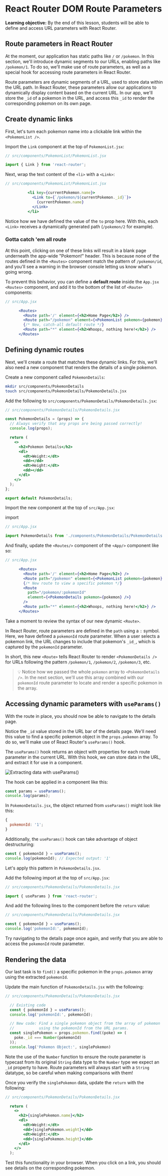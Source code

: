 <h1>
  <span class="headline">React Router DOM</span>
  <span class="subhead">Route Parameters</span>
</h1>

**Learning objective:** By the end of this lesson, students will be able to define and access URL parameters with React Router.

## Route parameters in React Router

At the moment, our application has static paths like `/` or `/pokemon`. In this section, we'll introduce dynamic segments to our URLs, enabling paths like `/pokemon/1`. To do so, we'll make use of route parameters, as well as a special hook for accessing route parameters in React Router.

Route parameters are dynamic segments of a URL, used to store data within the URL path. In React Router, these parameters allow our applications to dynamically display content based on the current URL. In our app, we'll store the `_id` of a pokemon in the URL, and access this `_id` to render the corresponding pokemon on its own page.

## Create dynamic links

First, let's turn each pokemon name into a clickable link within the `<PokemonList />`.

Import the `Link` component at the top of `PokemonList.jsx`:

```jsx
// src/components/PokemonList/PokemonList.jsx

import { Link } from 'react-router';
```

Next, wrap the text content of the `<li>` with a `<Link>`:

```jsx
// src/components/PokemonList/PokemonList.jsx

          <li key={currentPokemon.name}>
            <Link to={`/pokemon/${currentPokemon._id}`}>
              {currentPokemon.name}
            </Link>
          </li>
```

Notice how we have defined the value of the `to` prop here. With this, each `<Link>` receives a dynamically generated path (`/pokemon/2` for example).

### Gotta catch 'em all route

At this point, clicking on one of these links will result in a blank page underneath the app-wide "Pokemon!" header. This is because none of the routes defined in the `<Routes>` component match the pattern of `/pokemon/id`, and you'll see a warning in the browser console letting us know what's going wrong.

To prevent this behavior, you can define a **default route** inside the `App.jsx` `<Routes>` component, and add it to the bottom of the list of `<Route>` components:

```jsx
// src/App.jsx

      <Routes>
        <Route path='/' element={<h2>Home Page</h2>} />
        <Route path="/pokemon" element={<PokemonList pokemon={pokemon} />} />
        {/* New, catch-all default route */}
        <Route path="*" element={<h2>Whoops, nothing here!</h2>} />
      </Routes>
```

## Defining dynamic routes

Next, we'll create a route that matches these dynamic links. For this, we'll also need a new component that renders the details of a single pokemon.

Create a new component called `PokemonDetails`:

```bash
mkdir src/components/PokemonDetails
touch src/components/PokemonDetails/PokemonDetails.jsx
```

Add the following to `src/components/PokemonDetails/PokemonDetails.jsx`:

```jsx
// src/components/PokemonDetails/PokemonDetails.jsx

const PokemonDetails = (props) => {
  // Always verify that any props are being passed correctly!
  console.log(props); 

  return (
    <>
      <h2>Pokemon Details</h2>
      <dl>
        <dt>Weight:</dt>
        <dd></dd>
        <dt>Height:</dt>
        <dd></dd>
      </dl>
    </>
  );
};

export default PokemonDetails;
```

Import the new component at the top of `src/App.jsx`:

import

```jsx
// src/App.jsx

import PokemonDetails from './components/PokemonDetails/PokemonDetails';
```

And finally, update the `<Routes/>` component of the `<App/>` component like so:

```jsx
// src/App.jsx

      <Routes>
        <Route path='/' element={<h2>Home Page</h2>} />
        <Route path="/pokemon" element={<PokemonList pokemon={pokemon} />} />
        {/* New route to view a specific pokemon */}
        <Route
          path="/pokemon/:pokemonId"
          element={<PokemonDetails pokemon={pokemon} />}
        />
        <Route path="*" element={<h2>Whoops, nothing here!</h2>} />
      </Routes>
```

Take a moment to review the syntax of our new dynamic `<Route>`.

In React Router, route parameters are defined in the `path` using a `:` symbol. Here, we have defined a `pokemonId` route parameter. When a user selects a pokemon link, the URL changes to include that pokemon's `_id_`, which is captured by the `pokemonId` parameter.

In short, this new `<Route>` tells React Router to render `<PokemonDetails />` for URLs following the pattern `/pokemon/1`, `/pokemon/2`, `/pokemon/3`, etc.

> 💡 Notice how we passed the whole `pokemon` array to `<PokemonDetails />`. In the next section, we'll use this array combined with our `pokemonId` route parameter to locate and render a specific pokemon in the array.

## Accessing dynamic parameters with `useParams()`

With the route in place, you should now be able to navigate to the details page.

Notice the `_id` value stored in the URL bar of the details page. We'll need this value to find a specific pokemon object in the `props.pokemon` array. To do so, we'll make use of React Router's `useParams()` hook.

The `useParams()` hook returns an object with properties for each route parameter in the current URL. With this hook, we can store data in the URL, and extract it for use in a component.

![Extracting data with `useParams()`](./assets/useparams.png)

The hook can be applied in a component like this:

```jsx
const params = useParams();
console.log(params);
```

In `PokemonDetails.jsx`, the object returned from `useParams()` might look like this:

```javascript
{
  pokemonId: '1';
}
```

Additionally, the `useParams()` hook can take advantage of object destructuring:

```jsx
const { pokemonId } = useParams();
console.log(pokemonId); // Expected output: '1'
```

Let's apply this pattern in `PokemonDetails.jsx`.

Add the following import at the top of `src/App.jsx`:

```jsx
// src/components/PokemonDetails/PokemonDetails.jsx

import { useParams } from 'react-router';
```

And add the following lines to the component before the `return` value:

```jsx
// src/components/PokemonDetails/PokemonDetails.jsx

const { pokemonId } = useParams();
console.log('pokemonId:', pokemonId);
```

Try navigating to the details page once again, and verify that you are able to access the `pokemonId` route parameter.

## Rendering the data

Our last task is to `find()` a specific pokemon in the `props.pokemon` array using the extracted `pokemonId`.

Update the main function of `PokemonDetails.jsx` with the following:

```jsx
// src/components/PokemonDetails/PokemonDetails.jsx

  // Existing code
  const { pokemonId } = useParams();
  console.log('pokemonId:', pokemonId);

  // New code: Find a single pokemon object from the array of pokemon
  //           using the pokemonId from the URL params.
  const singlePokemon = props.pokemon.find((poke) => (
    poke._id === Number(pokemonId)
  ));
  console.log('Pokemon Object:', singlePokemon)

```

Note the use of the `Number` function to ensure the route parameter is typecast from its original `String` data type to the `Number` type we expect an `_id` property to have. Route parameters will always start with a `String` datatype, so be careful when making comparisons with them!

Once you verify the `singlePokemon` data, update the `return` with the following:

```jsx
// src/components/PokemonDetails/PokemonDetails.jsx

  return (
    <>
      <h2>{singlePokemon.name}</h2>
      <dl>
        <dt>Weight:</dt>
        <dd>{singlePokemon.weight}</dd>
        <dt>Height:</dt>
        <dd>{singlePokemon.height}</dd>
      </dl>
    </>
  );
```

Test this functionality in your browser. When you click on a link, you should see details on the corresponding pokemon.

